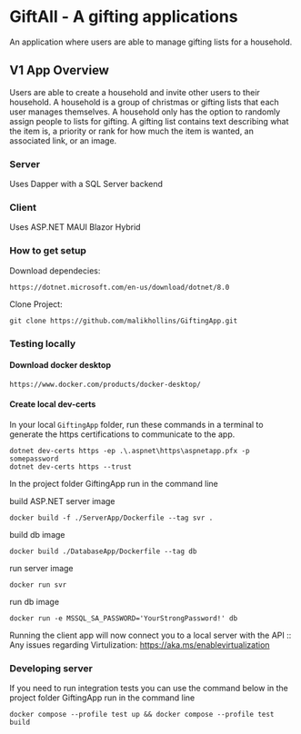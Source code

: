 # GiftAll - A gifting applications
An application where users are able to manage gifting lists for a household.

## V1 App Overview

Users are able to create a household and invite other users to their household. A household is a group of christmas or gifting lists that each user manages themselves. A household only has the option to randomly assign people to lists for gifting. A gifting list contains text describing what the item is, a priority or rank for how much the item is wanted, an associated link, or an image.

### Server

Uses Dapper with a SQL Server backend

### Client

Uses ASP.NET MAUI Blazor Hybrid

### How to get setup

Download dependecies:

```
https://dotnet.microsoft.com/en-us/download/dotnet/8.0
```

Clone Project:

```
git clone https://github.com/malikhollins/GiftingApp.git
```

### Testing locally

#### Download docker desktop

```
https://www.docker.com/products/docker-desktop/
```

#### Create local dev-certs

In your local `GiftingApp` folder, run these commands in a terminal to generate the https certifications to communicate to the app.

```
dotnet dev-certs https -ep .\.aspnet\https\aspnetapp.pfx -p somepassword
dotnet dev-certs https --trust
```

In the project folder GiftingApp run in the command line

build ASP.NET server image

```
docker build -f ./ServerApp/Dockerfile --tag svr .
```

build db image

```
docker build ./DatabaseApp/Dockerfile --tag db
```

run server image

```
docker run svr
```

run db image

```
docker run -e MSSQL_SA_PASSWORD='YourStrongPassword!' db
```

Running the client app will now connect you to a local server with the API
:: Any issues regarding Virtulization: https://aka.ms/enablevirtualization

### Developing server

If you need to run integration tests you can use the command below in the project folder GiftingApp run in the command line

```
docker compose --profile test up && docker compose --profile test build
```
